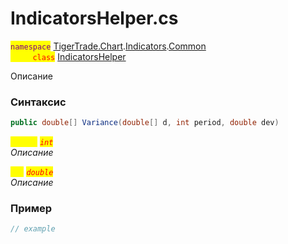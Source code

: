 
# IndicatorsHelper.cs
<mark style="color:purple;">`namespace`</mark> [TigerTrade.Chart](../../../../../TigerTrade.Chart.md).[Indicators](../../../../../TigerTrade.Chart/Indicators.md).[Common](../../../../../TigerTrade.Chart/Indicators/Common.md)  
<mark style="color:red;">&nbsp;&nbsp;&nbsp;&nbsp;&nbsp;&nbsp;&nbsp;&nbsp;&nbsp;`class`</mark> [IndicatorsHelper](../../IndicatorsHelper.cs.md)

Описание

### Синтаксис
```csharp
public double[] Variance(double[] d, int period, double dev)
```
<mark style="color:yellow;">`period`</mark> <mark style="color:red;">*`int`*</mark>  
 *Описание*  
  
<mark style="color:yellow;">`dev`</mark> <mark style="color:red;">*`double`*</mark>  
 *Описание*  
  


### Пример  
```csharp
// example
```
                    
                    